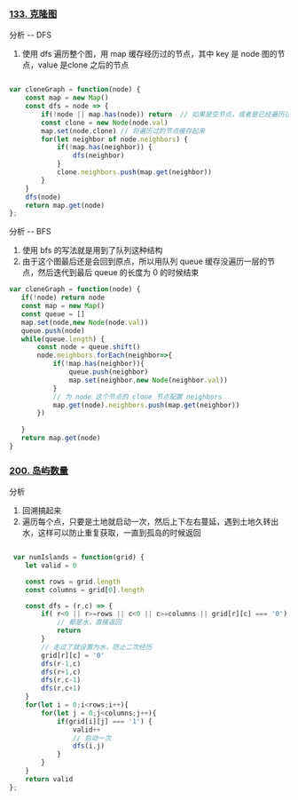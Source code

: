 ### [133. 克隆图](https://leetcode-cn.com/problems/clone-graph/solution/dfs-bfs-by-jzsq_lyx-7982/)

分析 -- DFS
1. 使用 dfs 遍历整个图，用 map 缓存经历过的节点，其中 key 是 node 图的节点，value 是clone 之后的节点
```javascript

var cloneGraph = function(node) {
    const map = new Map()
    const dfs = node => {
        if(!node || map.has(node)) return  // 如果是空节点，或者是已经遍历过的节点，直接返回
        const clone = new Node(node.val)
        map.set(node,clone) // 将遍历过的节点缓存起来
        for(let neighbor of node.neighbors) {
            if(!map.has(neighbor)) {
                dfs(neighbor)
            }
            clone.neighbors.push(map.get(neighbor))
        }
    }
    dfs(node)
    return map.get(node) 
};
```
分析 -- BFS
1. 使用 bfs 的写法就是用到了队列这种结构
2. 由于这个图最后还是会回到原点，所以用队列 queue 缓存没遍历一层的节点，然后迭代到最后 queue 的长度为 0 的时候结束
 ```javascript
 var cloneGraph = function(node) {
    if(!node) return node
    const map = new Map()
    const queue = []
    map.set(node,new Node(node.val))
    queue.push(node) 
    while(queue.length) {
        const node = queue.shift()
        node.neighbors.forEach(neighbor=>{
            if(!map.has(neighbor)){
                queue.push(neighbor)
                map.set(neighbor,new Node(neighbor.val))
            }
            // 为 node 这个节点的 clone 节点配置 neighbors
            map.get(node).neighbors.push(map.get(neighbor))
        })
        
    }   
    return map.get(node)     
}
```

### [200. 岛屿数量](https://leetcode-cn.com/problems/number-of-islands/submissions/)
分析
1. 回溯搞起来
2. 遍历每个点，只要是土地就启动一次，然后上下左右蔓延，遇到土地久转出水，这样可以防止重复获取，一直到孤岛的时候返回
```javascript

 var numIslands = function(grid) {
    let valid = 0

    const rows = grid.length
    const columns = grid[0].length

    const dfs = (r,c) => {
        if( r<0 || r>=rows || c<0 || c>=columns || grid[r][c] === '0') {
            // 都是水，直接返回
            return
        }
        // 走过了就设置为水，防止二次经历
        grid[r][c] = '0'
        dfs(r-1,c)
        dfs(r+1,c)
        dfs(r,c-1)
        dfs(r,c+1)
    }
    for(let i = 0;i<rows;i++){
        for(let j = 0;j<columns;j++){
            if(grid[i][j] === '1') {
                valid++
                // 启动一次
                dfs(i,j)
            }
        }
    }
    return valid
};
```